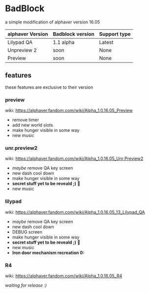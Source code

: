 # BadBlock

a simple modification of alphaver version 16.05 

| alphaver Version  | Badblock version | Support type |
|-------------------|-----------------|--------------|
| Lilypad QA        | 1.1 alpha       | Latest       |
| Unpreview 2       | soon            | None         |
| Preview           | soon            | None         |

## features
these features are exclusive to their version
### preview
wiki: https://alphaver.fandom.com/wiki/Alpha_1.0.16.05_Preview

* remove timer
* add new world slots
* make hunger visible in some way
* new music

### unr.preview2
wiki: https://alphaver.fandom.com/wiki/Alpha_1.0.16.05_Unr.Preview2

* *maybe* remove QA key screen 
* new dash cool down
* make hunger visible in some way
* **secret stuff yet to be reveald ;)** 👀
* new music

### lilypad
wiki: https://alphaver.fandom.com/wiki/Alpha_1.0.16.05_13_Lilypad_QA

* *maybe* remove QA key screen 
* new dash cool down
* DEBUG screen
* make hunger visible in some way
* **secret stuff yet to be reveald ;)** 👀
* new music
* **Iron door mechanism recreation 0:**

### R4
wiki: https://alphaver.fandom.com/wiki/Alpha_1.0.16.05_R4

*waiting for release :)*
